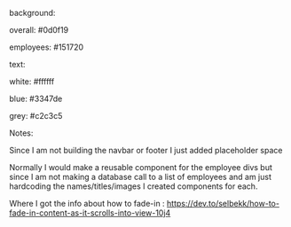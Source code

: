 background: 

overall: #0d0f19

employees: #151720

text: 

white: #ffffff

blue: #3347de

grey: #c2c3c5



Notes:

Since I am not building the navbar or footer I just added placeholder space

Normally I would make a reusable component for the employee divs but since I am not making a database call to a list of employees and am just hardcoding the names/titles/images I created components for each. 


Where I got the info about how to fade-in : https://dev.to/selbekk/how-to-fade-in-content-as-it-scrolls-into-view-10j4